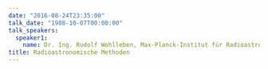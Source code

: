 ```yaml
---
date: "2016-08-24T23:35:00"
talk_date: "1988-10-07T00:00:00"
talk_speakers:
  speaker1:
    name: Dr. Ing. Rudolf Wohlleben, Max-Planck-Institut für Radioastronomie, Effelsberg
title: Radioastronomische Methoden
---
```

